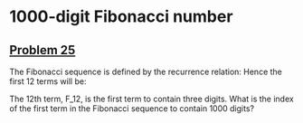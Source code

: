 # 1000-digit Fibonacci number
## [Problem 25](https://projecteuler.net/problem=25)
The Fibonacci sequence is defined by the recurrence relation:
Hence the first 12 terms will be:











The 12th term, F_12, is the first term to contain three digits.
What is the index of the first term in the Fibonacci sequence to contain 1000 digits?
